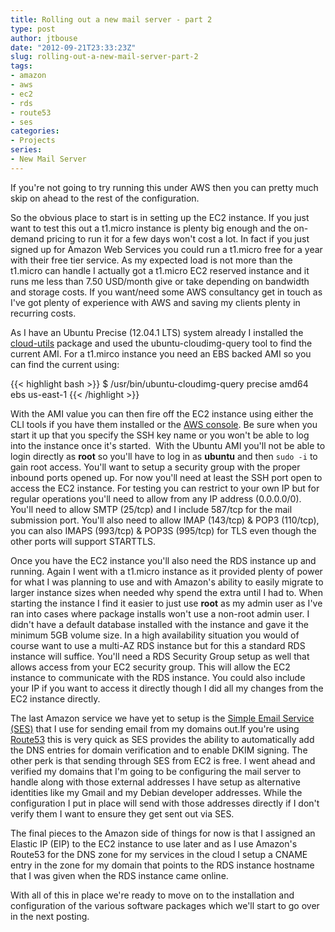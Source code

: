 ```yaml
---
title: Rolling out a new mail server - part 2
type: post
author: jtbouse
date: "2012-09-21T23:33:23Z"
slug: rolling-out-a-new-mail-server-part-2
tags:
- amazon
- aws
- ec2
- rds
- route53
- ses
categories:
- Projects
series:
- New Mail Server
---
```

If you're not going to try running this under AWS then you can pretty much skip on ahead to the rest of the configuration.

So the obvious place to start is in setting up the EC2 instance. If you just want to test this out a t1.micro instance is plenty big enough and the on-demand pricing to run it for a few days won't cost a lot. In fact if you just signed up for Amazon Web Services you could run a t1.micro free for a year with their free tier service. As my expected load is not more than the t1.micro can handle I actually got a t1.micro EC2 reserved instance and it runs me less than 7.50 USD/month give or take depending on bandwidth and storage costs. If you want/need some AWS consultancy get in touch as I've got plenty of experience with AWS and saving my clients plenty in recurring costs.

As I have an Ubuntu Precise (12.04.1 LTS) system already I installed the [cloud-utils](https://packages.ubuntu.com/cloud-utils) package and used the ubuntu-cloudimg-query tool to find the current AMI. For a t1.mirco instance you need an EBS backed AMI so you can find the current using:

{{< highlight bash >}}
  $ /usr/bin/ubuntu-cloudimg-query precise amd64 ebs us-east-1
{{< /highlight >}}

With the AMI value you can then fire off the EC2 instance using either the CLI tools if you have them installed or the [AWS console](https://console.aws.amazon.com/ec2/home/). Be sure when you start it up that you specify the SSH key name or you won't be able to log into the instance once it's started.  With the Ubuntu AMI you'll not be able to login directly as **root** so you'll have to log in as **ubuntu** and then `sudo -i` to gain root access. You'll want to setup a security group with the proper inbound ports opened up. For now you'll need at least the SSH port open to access the EC2 instance. For testing you can restrict to your own IP but for regular operations you'll need to allow from any IP address (0.0.0.0/0). You'll need to allow SMTP (25/tcp) and I include 587/tcp for the mail submission port. You'll also need to allow IMAP (143/tcp) & POP3 (110/tcp), you can also IMAPS (993/tcp) & POP3S (995/tcp) for TLS even though the other ports will support STARTTLS.

Once you have the EC2 instance you'll also need the RDS instance up and running. Again I went with a t1.micro instance as it provided plenty of power for what I was planning to use and with Amazon's ability to easily migrate to larger instance sizes when needed why spend the extra until I had to. When starting the instance I find it easier to just use **root** as my admin user as I've ran into cases where package installs won't use a non-root admin user. I didn't have a default database installed with the instance and gave it the minimum 5GB volume size. In a high availability situation you would of course want to use a multi-AZ RDS instance but for this a standard RDS instance will suffice. You'll need a RDS Security Group setup as well that allows access from your EC2 security group. This will allow the EC2 instance to communicate with the RDS instance. You could also include your IP if you want to access it directly though I did all my changes from the EC2 instance directly.

The last Amazon service we have yet to setup is the [Simple Email Service (SES)](https://aws.amazon.com/ses/) that I use for sending email from my domains out.If you're using [Route53](https://aws.amazon.com/route53/) this is very quick as SES provides the ability to automatically add the DNS entries for domain verification and to enable DKIM signing. The other perk is that sending through SES from EC2 is free. I went ahead and verified my domains that I'm going to be configuring the mail server to handle along with those external addresses I have setup as alternative identities like my Gmail and my Debian developer addresses. While the configuration I put in place will send with those addresses directly if I don't verify them I want to ensure they get sent out via SES.

The final pieces to the Amazon side of things for now is that I assigned an Elastic IP (EIP) to the EC2 instance to use later and as I use Amazon's Route53 for the DNS zone for my services in the cloud I setup a CNAME entry in the zone for my domain that points to the RDS instance hostname that I was given when the RDS instance came online.

With all of this in place we're ready to move on to the installation and configuration of the various software packages which we'll start to go over in the next posting.
